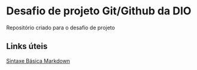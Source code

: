 # Desafio de projeto Git/Github da DIO
Repositório criado para o desafio de projeto

## Links úteis
[Sintaxe Básica Markdown](https://www.markdownguide.org/basic-syntax/)

